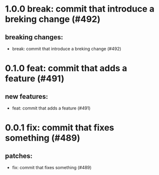 # 1.0.0 break: commit that introduce a breking change (#492)

## breaking changes:
* break: commit that introduce a breking change (#492)

# 0.1.0 feat: commit that adds a feature (#491)

## new features:
* feat: commit that adds a feature (#491)

# 0.0.1 fix: commit that fixes something (#489)

## patches:
* fix: commit that fixes something (#489)

